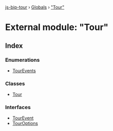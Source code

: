 [js-bip-tour](../README.md) › [Globals](../globals.md) › ["Tour"](_tour_.md)

# External module: "Tour"

## Index

### Enumerations

* [TourEvents](../enums/_tour_.tourevents.md)

### Classes

* [Tour](../classes/_tour_.tour.md)

### Interfaces

* [TourEvent](../interfaces/_tour_.tourevent.md)
* [TourOptions](../interfaces/_tour_.touroptions.md)
